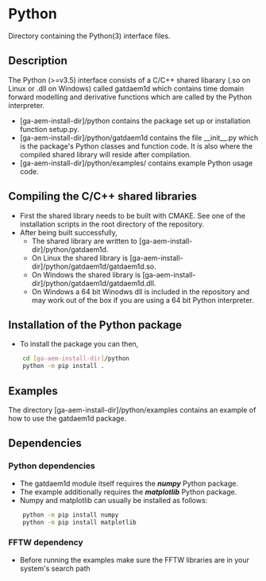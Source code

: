 # Python
Directory containing the Python(3) interface files.

## Description
The Python (>=v3.5) interface consists of a C/C++ shared libarary (.so on Linux or .dll on Windows) called gatdaem1d which contains time domain forward modelling and derivative functions which are called by the Python interpreter.
- [ga-aem-install-dir]/python contains the package set up or installation function setup.py.
- [ga-aem-install-dir]/python/gatdaem1d contains the file \_\_init\_\_.py which is the package's Python classes and function code.  It is also where the compiled shared library will reside after compilation.
- [ga-aem-install-dir]/python/examples/ contains example Python usage code.

## Compiling the C/C++ shared libraries
- First the shared library needs to be built with CMAKE.  See one of the installation scripts in the root directory of the repository.
- After being built successfully,
	- The shared library are written to [ga-aem-install-dir]/python/gatdaem1d.
	- On Linux the shared library is [ga-aem-install-dir]/python/gatdaem1d/gatdaem1d.so.
	- On Windows the shared library is [ga-aem-install-dir]/python/gatdaem1d/gatdaem1d.dll.
	- On Windows a 64 bit Winodws dll is included in the repository and may work out of the box if you are using a 64 bit Python interpreter.

## Installation of the Python package
- To install the package you can then,
```bash
	cd [ga-aem-install-dir]/python
	python -m pip install .
```

## Examples
The directory [ga-aem-install-dir]/python/examples contains an example of how to use the gatdaem1d package.

## Dependencies

### Python dependencies
- The gatdaem1d module itself requires the ***numpy*** Python package.
- The example additionally requires the ***matplotlib*** Python package.
- Numpy and matplotlib can usually be installed as follows:
````bash
	python -m pip install numpy
	python -m pip install matplotlib
````

### FFTW dependency
- Before running the examples make sure the FFTW libraries are in your system's search path

